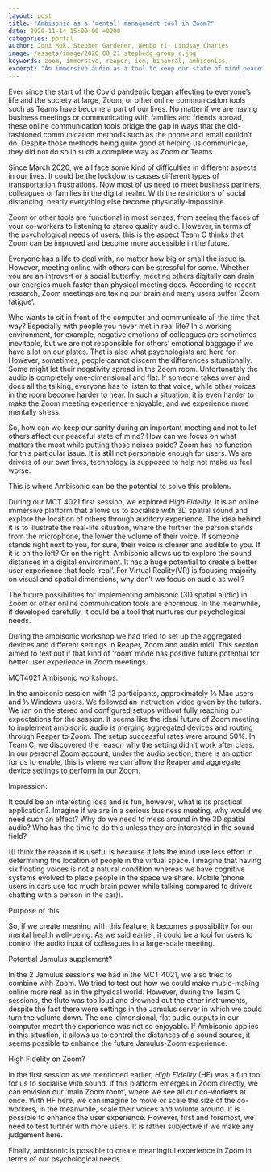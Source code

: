 ```yaml
---
layout: post
title: "Ambisonic as a ‘mental’ management tool in Zoom?"
date: 2020-11-14 15:00:00 +0200
categories: portal
author: Joni Mok, Stephen Gardener, Wenbo Yi, Lindsay Charles
image: /assets/image/2020_08_21_stephedg_group_c.jpg
keywords: zoom, immersive, reaper, iem, binaural, ambisonics,
excerpt: "An immersive audio as a tool to keep our state of mind peaceful."
---
```


Ever since the start of the Covid pandemic began affecting  to everyone’s life and the society at large, Zoom, or other online communication tools such as Teams have become a part of our lives. No matter if we are having business meetings or communicating with families and friends abroad, these online communication tools bridge the gap in ways that the old-fashioned communication methods such as the phone and email couldn’t do. Despite those methods being quite good at helping us communicae, they did not do so in such a complete way as Zoom or Teams.

Since March 2020, we all face some kind of difficulties in different aspects in our lives. It could be the lockdowns causes different types of transportation frustrations. Now most of us need to meet business partners, colleagues or families in the digital realm. WIth the restrictions of social distancing, nearly everything else become physically-impossible.



Zoom or other tools are functional in most senses, from seeing the faces of your co-workers to listening to stereo quality audio. However, in terms of the psychological needs of users, this is the aspect Team C thinks  that Zoom can be improved and become more accessible in the future.


Everyone has a life to deal with, no matter how big or small the issue is. However, meeting online with others can be stressful for some. Whether you are an introvert or a social butterfly, meeting others digitally can drain our energies much faster than physical meeting does. According to recent research, Zoom meetings are taxing our brain and many users suffer ‘Zoom fatigue’.


Who wants to sit in front of the computer and communicate all the time that way? Especially with people you never met in real life? In a working environment, for example, negative emotions of colleagues are sometimes inevitable, but we are not responsible for others’ emotional baggage if we have a lot on our plates. That is also what psychologists are here for. However, sometimes, people cannot discern the differences situationally. Some might let their negativity spread in the Zoom room. Unfortunately the audio is completely one-dimensional and flat. If someone takes over and does all the talking, everyone has to listen to that voice, while other voices in the room become harder to hear. In such a situation, it is even harder to make the Zoom meeting experience enjoyable, and we experience more mentally stress.


So, how can we keep our sanity during an important meeting and not to let others affect our peaceful state of mind? How can we focus on what matters the most while putting those noises aside? Zoom has no function for this particular issue. It is still not personable enough for users. We are drivers of our own lives, technology is supposed to help not make us feel worse.

This is where Ambisonic can be the potential to solve this problem.


During our MCT 4021 first session, we explored *High Fidelity*. It is an online immersive platform that allows us to socialise with 3D spatial sound and explore the location of others through auditory experience. The idea behind it is to illustrate the real-life situation, where the further the person stands from the microphone, the lower the volume of their voice. If someone stands right next to you, for sure, their voice is clearer and audible to you. If it is on the left? Or on the right. Ambisonic allows us to explore the sound distances in a digital environment. It has a huge potential to create a better user experience that feels ‘real’. For Virtual Reality(VR) is focusing majority on visual and spatial dimensions, why don’t we focus on audio as well?

 
The future possibilities for implementing ambisonic (3D spatial audio) in Zoom or other online communication tools are enormous. In the meanwhile, if developed carefully, it could be a tool that nurtures our psychological needs.


During the ambisonic workshop we had tried to set up the aggregated devices and different settings in Reaper, Zoom and audio midi. This section aimed to test out if that kind of ‘room’ mode has positive future potential for better user experience in Zoom meetings.

MCT4021 Ambisonic workshops:


In the ambisonic session with 13 participants, approximately  ⅔ Mac users and ⅓ Windows users. We followed an instruction video given by the tutors. We ran on the stereo and configured setups without fully reaching our expectations for the session. It seems like the ideal future of Zoom meeting to implement ambisonic audio is merging aggregated devices and routing through Reaper to Zoom. The setup successful rates were around 50%. In Team C, we discovered the reason why the setting didn’t work after class. In our personal Zoom account, under the audio section, there is an option for us to enable, this is where we can allow the Reaper and aggregate device settings to perform in our Zoom.


Impression:


It could be an interesting idea and is fun, however, what is its practical application?. Imagine if we are in a serious business meeting, why would we need such an effect? Why do we need to mess around in the 3D spatial audio? Who has the time to do this unless they are interested in the sound field?

((I think the reason it is useful is because it lets the mind use less effort in determining the location of people in the virtual space. I imagine that having six floating voices is not a natural condition whereas we have cognitive systems evolved to place people in the space we share. Mobile ‘phone users in cars use too much brain power while talking compared to drivers chatting with a person in the car)).


Purpose of this:


So, if we create meaning with this feature, it becomes a possibility for our mental health well-being. As we said earlier, it could be a tool for users to control the audio input of colleagues in a large-scale meeting.


Potential Jamulus supplement?


In the 2 Jamulus sessions we had in the MCT 4021, we also tried to combine with Zoom. We tried to test out how we could make music-making online more real as in the physical world. However, during the Team C sessions, the flute was too loud and drowned out the other instruments, despite the fact there were settings in the Jamulus server in which we could turn the volume down. The one-dimensional, flat audio outputs in our computer meant the experience was not so enjoyable. If Ambisonic applies in this situation, it allows us to control the distances of a sound source, it seems possible to enhance the future Jamulus-Zoom experience.


High Fidelity on Zoom?


In the first session as we mentioned earlier, *High Fidelity* (HF) was a fun tool for us to socialise with sound. If this platform emerges in Zoom directly, we can envision our ‘main Zoom room’, where we see all our co-workers at once. With HF here, we can imagine to move or scale the size of the co-workers, in the meanwhile, scale their voices and volume around. It is possible to enhance the user experience. However, first and foremost, we need to test further with more users. It is rather subjective if we make any judgement here.


Finally, ambisonic is possible to create meaningful experience in Zoom in terms of our psychological needs.
